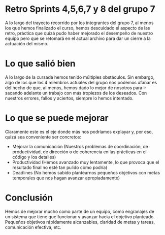 # Retro Sprints 4,5,6,7 y 8 del grupo 7

A lo largo del trayecto recorrido por los integrantes del grupo 7, al menos los que hemos finalizado el curso, hemos descuidado el aspecto de las retro, práctica que quizá pudo haber mejorado el desempeño de nuestro equipo pero que se retomará en el actual archivo para dar un cierre a la actuación del mismo.

# Lo que salió bien
A lo largo de la cursada hemos tenido múltiples obstáculos. Sin embargo, algo de los que los 4 miembros actuales del grupo nos podemos ufanar es del hecho de que, al menos, hemos dado lo mejor de nosotros para ir sacando adelante un trabajo con más tropiezos de los deseados. Con nuestros errores, fallos y aciertos, siempre lo hemos intentado.

# Lo que se puede mejorar
Claramente este es el eje donde más nos podríamos explayar y, por eso, quizá sea conveniente ser concretos:
* Mejorar la comunicación (Nuestros problemas de coordinación, de productividad, de dirección o de coherencia en las prácticas en el código y los detalles)
* Productividad (Hemos avanzado muy lentamente, lo que provoca que el resultado final no esté tan pulido como podría)
* Deadlines (No hemos sabido plantearnos pequeños objetivos con metas temporales que nos hagan avanzar apropiadamente)

# Conclusión
Hemos de mejorar mucho como parte de un equipo, como engranajes de un sistema que tiene que funcionar y avanzar hacia el objetivo planteado. Pequeños objetivos rápidamente alcanzables, claridad de metas y tareas, comunicación efectiva, etc.